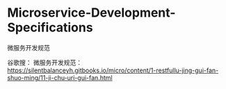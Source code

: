 # Microservice-Development-Specifications
微服务开发规范

谷歌搜：
微服务开发规范：
https://silentbalanceyh.gitbooks.io/micro/content/1-restfullu-jing-gui-fan-shuo-ming/11-ji-chu-uri-gui-fan.html
